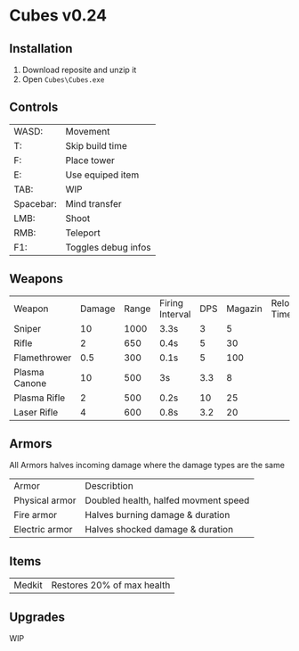 <h1>Cubes v0.24</h1>

<h2>Installation</h2>
<ol>
<li>Download reposite and unzip it</li>
<li>Open <code>Cubes\Cubes.exe</code></li>
</ol>

<h2>Controls</h2>
<table>
    <tr>
        <td>WASD:</td>
        <td>Movement</td>
    </tr>
    <tr>
        <td>T:</td>
        <td>Skip build time</td>
    </tr>
    <tr>
        <td>F:</td>
        <td>Place tower</td>
    </tr>
    <tr>
        <td>E:</td>
        <td>Use equiped item</td>
    </tr>
    <tr>
        <td>TAB:</td>
        <td>WIP</td>
    </tr>
    <tr>
        <td>Spacebar:</td>
        <td>Mind transfer</td>
    </tr>
    <tr>
        <td>LMB:</td>
        <td>Shoot</td>
    </tr>
    <tr>
        <td>RMB:</td>
        <td>Teleport</td>
    </tr>
    <tr>
        <td>F1:</td>
        <td>Toggles debug infos</td>
    </tr>
</table>

<h2>Weapons</h2>

<table>
    <tr>
        <td>Weapon</td>
        <td>Damage</td>
        <td>Range</td>
        <td>Firing Interval</td>
        <td>DPS</td>
        <td>Magazin</td>
        <td>Reload Time</td>
        <td>Weapon Type</td>
        <td>Effect</td>
        <td>Effect Duration</td>
    </tr>
    <tr>
        <td>Sniper</td>
        <td>10</td>
        <td>1000</td>
        <td>3.3s</td>
        <td>3</td>
        <td>5</td>
        <td></td>
        <td>Physical</td>
        <td>None</td>
        <td></td>
    </tr>
    <tr>
        <td>Rifle</td>
        <td>2</td>
        <td>650</td>
        <td>0.4s</td>
        <td>5</td>
        <td>30</td>
        <td></td>
        <td>Physical</td>
        <td>None</td>
        <td></td>
    </tr>
    <tr>
        <td>Flamethrower</td>
        <td>0.5</td>
        <td>300</td>
        <td>0.1s</td>
        <td>5</td>
        <td>100</td>
        <td></td>
        <td>Fire</td>
        <td>Burning</td>
        <td>10s</td>
    </tr>
    <tr>
        <td>Plasma Canone</td>
        <td>10</td>
        <td>500</td>
        <td>3s</td>
        <td>3.3</td>
        <td>8</td>
        <td></td>
        <td>Plasma</td>
        <td>Shocked</td>
        <td>3s</td>
    </tr>
    <tr>
        <td>Plasma Rifle</td>
        <td>2</td>
        <td>500</td>
        <td>0.2s</td>
        <td>10</td>
        <td>25</td>
        <td></td>
        <td>Plasma</td>
        <td>Shocked</td>
        <td>2s</td>
    </tr>
    <tr>
        <td>Laser Rifle</td>
        <td>4</td>
        <td>600</td>
        <td>0.8s</td>
        <td>3.2</td>
        <td>20</td>
        <td></td>
        <td>Laser</td>
        <td>Burning</td>
        <td>2s</td>
    </tr>
</table>

<h2>Armors</h2>

<p>All Armors halves incoming damage where the damage types are the same</p>

<table>
    <tr>
        <td>Armor</td>
        <td>Describtion</td>
    </tr>
    <tr>
        <td>Physical armor</td>
        <td>Doubled health, halfed movment speed</td>
    </tr>
    <tr>
        <td>Fire armor</td>
        <td>Halves burning damage & duration</td>
    </tr>
    <tr>
        <td>Electric armor</td>
        <td>Halves shocked damage & duration</td>
    </tr>
</table>

<h2>Items</h2>
<table>
    <tr>
        <td>Medkit</td>
        <td>Restores 20% of max health</td>
    </tr>
</table>

<h2>Upgrades</h2>
<p>WIP</p>
